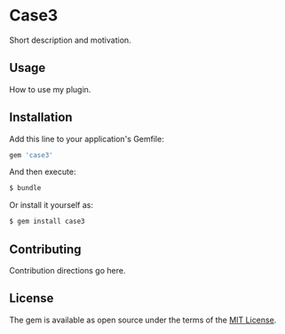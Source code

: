 # Case3
Short description and motivation.

## Usage
How to use my plugin.

## Installation
Add this line to your application's Gemfile:

```ruby
gem 'case3'
```

And then execute:
```bash
$ bundle
```

Or install it yourself as:
```bash
$ gem install case3
```

## Contributing
Contribution directions go here.

## License
The gem is available as open source under the terms of the [MIT License](https://opensource.org/licenses/MIT).
